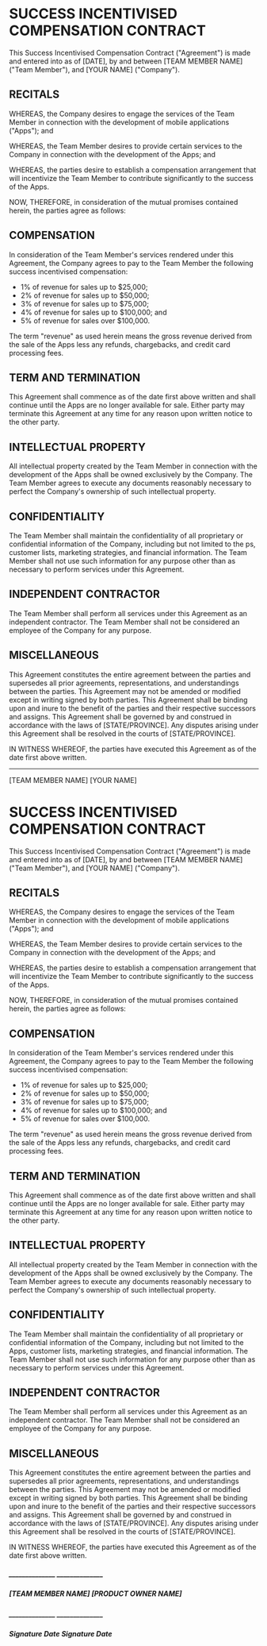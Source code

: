 # SUCCESS INCENTIVISED COMPENSATION CONTRACT

This Success Incentivised Compensation Contract ("Agreement") is made and entered into as of [DATE], by and between [TEAM MEMBER NAME] ("Team Member"), and [YOUR NAME] ("Company").

## RECITALS

WHEREAS, the Company desires to engage the services of the Team Member in connection with the development of mobile applications ("Apps"); and

WHEREAS, the Team Member desires to provide certain services to the Company in connection with the development of the Apps; and

WHEREAS, the parties desire to establish a compensation arrangement that will incentivize the Team Member to contribute significantly to the success of the Apps.

NOW, THEREFORE, in consideration of the mutual promises contained herein, the parties agree as follows:

## COMPENSATION

In consideration of the Team Member's services rendered under this Agreement, the Company agrees to pay to the Team Member the following success incentivised compensation:

- 1% of revenue for sales up to $25,000;
- 2% of revenue for sales up to $50,000;
- 3% of revenue for sales up to $75,000;
- 4% of revenue for sales up to $100,000; and
- 5% of revenue for sales over $100,000.

The term "revenue" as used herein means the gross revenue derived from the sale of the Apps less any refunds, chargebacks, and credit card processing fees.

## TERM AND TERMINATION

This Agreement shall commence as of the date first above written and shall continue until the Apps are no longer available for sale. Either party may terminate this Agreement at any time for any reason upon written notice to the other party.

## INTELLECTUAL PROPERTY

All intellectual property created by the Team Member in connection with the development of the Apps shall be owned exclusively by the Company. The Team Member agrees to execute any documents reasonably necessary to perfect the Company's ownership of such intellectual property.

## CONFIDENTIALITY

The Team Member shall maintain the confidentiality of all proprietary or confidential information of the Company, including but not limited to the ps, customer lists, marketing strategies, and financial information. The Team Member shall not use such information for any purpose other than as necessary to perform services under this Agreement.

## INDEPENDENT CONTRACTOR

The Team Member shall perform all services under this Agreement as an independent contractor. The Team Member shall not be considered an employee of the Company for any purpose.

## MISCELLANEOUS

This Agreement constitutes the entire agreement between the parties and supersedes all prior agreements, representations, and understandings between the parties. This Agreement may not be amended or modified except in writing signed by both parties. This Agreement shall be binding upon and inure to the benefit of the parties and their respective successors and assigns. This Agreement shall be governed by and construed in accordance with the laws of [STATE/PROVINCE]. Any disputes arising under this Agreement shall be resolved in the courts of [STATE/PROVINCE].

IN WITNESS WHEREOF, the parties have executed this Agreement as of the date first above written.

______________________________              ______________________________
[TEAM MEMBER NAME]                                     [YOUR NAME]
# SUCCESS INCENTIVISED COMPENSATION CONTRACT

This Success Incentivised Compensation Contract ("Agreement") is made and entered into as of [DATE], by and between [TEAM MEMBER NAME] ("Team Member"), and [YOUR NAME] ("Company").

## RECITALS

WHEREAS, the Company desires to engage the services of the Team Member in connection with the development of mobile applications ("Apps"); and

WHEREAS, the Team Member desires to provide certain services to the Company in connection with the development of the Apps; and

WHEREAS, the parties desire to establish a compensation arrangement that will incentivize the Team Member to contribute significantly to the success of the Apps.

NOW, THEREFORE, in consideration of the mutual promises contained herein, the parties agree as follows:

## COMPENSATION

In consideration of the Team Member's services rendered under this Agreement, the Company agrees to pay to the Team Member the following success incentivised compensation:

- 1% of revenue for sales up to $25,000;
- 2% of revenue for sales up to $50,000;
- 3% of revenue for sales up to $75,000;
- 4% of revenue for sales up to $100,000; and
- 5% of revenue for sales over $100,000.

The term "revenue" as used herein means the gross revenue derived from the sale of the Apps less any refunds, chargebacks, and credit card processing fees.

## TERM AND TERMINATION

This Agreement shall commence as of the date first above written and shall continue until the Apps are no longer available for sale. Either party may terminate this Agreement at any time for any reason upon written notice to the other party.

## INTELLECTUAL PROPERTY

All intellectual property created by the Team Member in connection with the development of the Apps shall be owned exclusively by the Company. The Team Member agrees to execute any documents reasonably necessary to perfect the Company's ownership of such intellectual property.

## CONFIDENTIALITY

The Team Member shall maintain the confidentiality of all proprietary or confidential information of the Company, including but not limited to the Apps, customer lists, marketing strategies, and financial information. The Team Member shall not use such information for any purpose other than as necessary to perform services under this Agreement.

## INDEPENDENT CONTRACTOR

The Team Member shall perform all services under this Agreement as an independent contractor. The Team Member shall not be considered an employee of the Company for any purpose.

## MISCELLANEOUS

This Agreement constitutes the entire agreement between the parties and supersedes all prior agreements, representations, and understandings between the parties. This Agreement may not be amended or modified except in writing signed by both parties. This Agreement shall be binding upon and inure to the benefit of the parties and their respective successors and assigns. This Agreement shall be governed by and construed in accordance with the laws of [STATE/PROVINCE]. Any disputes arising under this Agreement shall be resolved in the courts of [STATE/PROVINCE].

IN WITNESS WHEREOF, the parties have executed this Agreement as of the date first above written.


##### ______________                ______________
#####     [TEAM MEMBER NAME]                                  [PRODUCT OWNER NAME]

##### ______________                ______________
#####      Signature            Date                        Signature             Date
